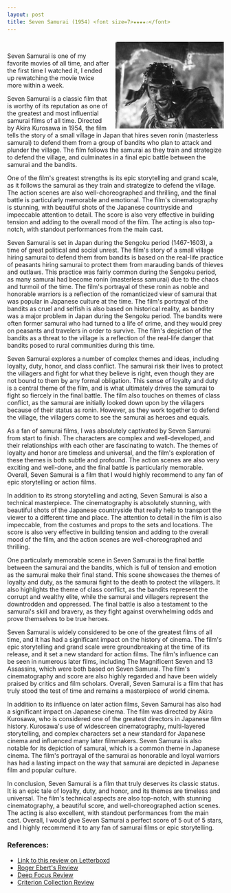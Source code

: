 ```yaml
---
layout: post
title: Seven Samurai (1954) <font size=7>★★★★☆</font>
---
```


<img align=right src="https://raw.githubusercontent.com/abadari3/abadari3.github.io/master/_images/sevensamurai1.jpeg" style="float: right;margin-left: 15px;margin-top: 7px;width: 50%"> <br>

Seven Samurai is one of my favorite movies of all time, and after the first time I watched it, I ended up rewatching the movie twice more within a week. 


Seven Samurai is a classic film that is worthy of its reputation as one of the greatest and most influential samurai films of all time. Directed by Akira Kurosawa in 1954, the film tells the story of a small village in Japan that hires seven ronin (masterless samurai) to defend them from a group of bandits who plan to attack and plunder the village. The film follows the samurai as they train and strategize to defend the village, and culminates in a final epic battle between the samurai and the bandits.

One of the film's greatest strengths is its epic storytelling and grand scale, as it follows the samurai as they train and strategize to defend the village. The action scenes are also well-choreographed and thrilling, and the final battle is particularly memorable and emotional. The film's cinematography is stunning, with beautiful shots of the Japanese countryside and impeccable attention to detail. The score is also very effective in building tension and adding to the overall mood of the film. The acting is also top-notch, with standout performances from the main cast.

Seven Samurai is set in Japan during the Sengoku period (1467-1603), a time of great political and social unrest. The film's story of a small village hiring samurai to defend them from bandits is based on the real-life practice of peasants hiring samurai to protect them from marauding bands of thieves and outlaws. This practice was fairly common during the Sengoku period, as many samurai had become ronin (masterless samurai) due to the chaos and turmoil of the time. The film's portrayal of these ronin as noble and honorable warriors is a reflection of the romanticized view of samurai that was popular in Japanese culture at the time. The film's portrayal of the bandits as cruel and selfish is also based on historical reality, as banditry was a major problem in Japan during the Sengoku period. The bandits were often former samurai who had turned to a life of crime, and they would prey on peasants and travelers in order to survive. The film's depiction of the bandits as a threat to the village is a reflection of the real-life danger that bandits posed to rural communities during this time.

Seven Samurai explores a number of complex themes and ideas, including loyalty, duty, honor, and class conflict. The samurai risk their lives to protect the villagers and fight for what they believe is right, even though they are not bound to them by any formal obligation. This sense of loyalty and duty is a central theme of the film, and is what ultimately drives the samurai to fight so fiercely in the final battle. The film also touches on themes of class conflict, as the samurai are initially looked down upon by the villagers because of their status as ronin. However, as they work together to defend the village, the villagers come to see the samurai as heroes and equals.

As a fan of samurai films, I was absolutely captivated by Seven Samurai from start to finish. The characters are complex and well-developed, and their relationships with each other are fascinating to watch. The themes of loyalty and honor are timeless and universal, and the film's exploration of these themes is both subtle and profound. The action scenes are also very exciting and well-done, and the final battle is particularly memorable. Overall, Seven Samurai is a film that I would highly recommend to any fan of epic storytelling or action films.

In addition to its strong storytelling and acting, Seven Samurai is also a technical masterpiece. The cinematography is absolutely stunning, with beautiful shots of the Japanese countryside that really help to transport the viewer to a different time and place. The attention to detail in the film is also impeccable, from the costumes and props to the sets and locations. The score is also very effective in building tension and adding to the overall mood of the film, and the action scenes are well-choreographed and thrilling.

One particularly memorable scene in Seven Samurai is the final battle between the samurai and the bandits, which is full of tension and emotion as the samurai make their final stand. This scene showcases the themes of loyalty and duty, as the samurai fight to the death to protect the villagers. It also highlights the theme of class conflict, as the bandits represent the corrupt and wealthy elite, while the samurai and villagers represent the downtrodden and oppressed. The final battle is also a testament to the samurai's skill and bravery, as they fight against overwhelming odds and prove themselves to be true heroes.

Seven Samurai is widely considered to be one of the greatest films of all time, and it has had a significant impact on the history of cinema. The film's epic storytelling and grand scale were groundbreaking at the time of its release, and it set a new standard for action films. The film's influence can be seen in numerous later films, including The Magnificent Seven and 13 Assassins, which were both based on Seven Samurai. The film's cinematography and score are also highly regarded and have been widely praised by critics and film scholars. Overall, Seven Samurai is a film that has truly stood the test of time and remains a masterpiece of world cinema.

In addition to its influence on later action films, Seven Samurai has also had a significant impact on Japanese cinema. The film was directed by Akira Kurosawa, who is considered one of the greatest directors in Japanese film history. Kurosawa's use of widescreen cinematography, multi-layered storytelling, and complex characters set a new standard for Japanese cinema and influenced many later filmmakers. Seven Samurai is also notable for its depiction of samurai, which is a common theme in Japanese cinema. The film's portrayal of the samurai as honorable and loyal warriors has had a lasting impact on the way that samurai are depicted in Japanese film and popular culture.

In conclusion, Seven Samurai is a film that truly deserves its classic status. It is an epic tale of loyalty, duty, and honor, and its themes are timeless and universal. The film's technical aspects are also top-notch, with stunning cinematography, a beautiful score, and well-choreographed action scenes. The acting is also excellent, with standout performances from the main cast. Overall, I would give Seven Samurai a perfect score of 5 out of 5 stars, and I highly recommend it to any fan of samurai films or epic storytelling.


### References:
- [Link to this review on Letterboxd]()
- [Roger Ebert's Review](https://www.rogerebert.com/reviews/great-movie-the-seven-samurai-1954)
- [Deep Focus Review](https://deepfocusreview.com/definitives/seven-samurai/)
- [Criterion Collection Review](https://www.criterion.com/current/posts/19-seven-samurai)

<!-- 

    [NbConvertApp] Converting notebook post.ipynb to markdown
    [NbConvertApp] Writing 942 bytes to _posts/2022-12-24-Seven Samurai 1954.md


-->
